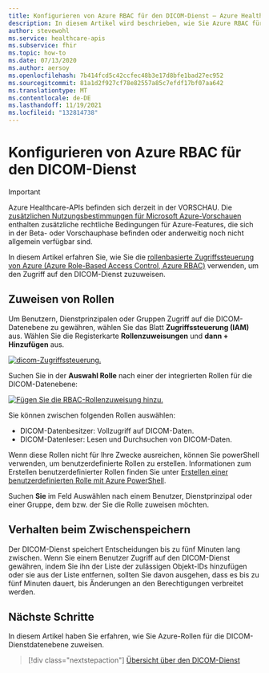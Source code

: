 ```yaml
---
title: Konfigurieren von Azure RBAC für den DICOM-Dienst – Azure Healthcare-APIs
description: In diesem Artikel wird beschrieben, wie Sie Azure RBAC für den DICOM-Dienst konfigurieren.
author: stevewohl
ms.service: healthcare-apis
ms.subservice: fhir
ms.topic: how-to
ms.date: 07/13/2020
ms.author: aersoy
ms.openlocfilehash: 7b414fcd5c42ccfec48b3e17d8bfe1bad27ec952
ms.sourcegitcommit: 81a1d2f927cf78e82557a85c7efdf17bf07aa642
ms.translationtype: MT
ms.contentlocale: de-DE
ms.lasthandoff: 11/19/2021
ms.locfileid: "132814738"
---
```

# <a name="configure-azure-rbac-for-the-dicom-service"></a>Konfigurieren von Azure RBAC für den DICOM-Dienst

> [!IMPORTANT]
> Azure Healthcare-APIs befinden sich derzeit in der VORSCHAU. Die [zusätzlichen Nutzungsbestimmungen für Microsoft Azure-Vorschauen](https://azure.microsoft.com/support/legal/preview-supplemental-terms/) enthalten zusätzliche rechtliche Bedingungen für Azure-Features, die sich in der Beta- oder Vorschauphase befinden oder anderweitig noch nicht allgemein verfügbar sind. 

In diesem Artikel erfahren Sie, wie Sie die [rollenbasierte Zugriffssteuerung von Azure (Azure Role-Based Access Control, Azure RBAC)](../../role-based-access-control/index.yml) verwenden, um den Zugriff auf den DICOM-Dienst zuzuweisen. 

## <a name="assign-roles"></a>Zuweisen von Rollen

Um Benutzern, Dienstprinzipalen oder Gruppen Zugriff auf die DICOM-Datenebene zu gewähren, wählen Sie das Blatt **Zugriffssteuerung (IAM)** aus. Wählen Sie die Registerkarte **Rollenzuweisungen** und **dann + Hinzufügen** aus.

[![dicom-Zugriffssteuerung. ](media/dicom-access-control.png) ](media/dicom-access-control.png#lightbox)


Suchen Sie in der **Auswahl Rolle** nach einer der integrierten Rollen für die DICOM-Datenebene:

[![Fügen Sie die RBAC-Rollenzuweisung hinzu. ](media/rbac-add-role-assignment.png) ](media/rbac-add-role-assignment.png#lightbox)

Sie können zwischen folgenden Rollen auswählen:

* DICOM-Datenbesitzer: Vollzugriff auf DICOM-Daten.
* DICOM-Datenleser: Lesen und Durchsuchen von DICOM-Daten.

Wenn diese Rollen nicht für Ihre Zwecke ausreichen, können Sie powerShell verwenden, um benutzerdefinierte Rollen zu erstellen.  Informationen zum Erstellen benutzerdefinierter Rollen finden Sie unter [Erstellen einer benutzerdefinierten Rolle mit Azure PowerShell](../../role-based-access-control/tutorial-custom-role-powershell.md).

Suchen **Sie** im Feld Auswählen nach einem Benutzer, Dienstprinzipal oder einer Gruppe, dem bzw. der Sie die Rolle zuweisen möchten.

## <a name="caching-behavior"></a>Verhalten beim Zwischenspeichern

Der DICOM-Dienst speichert Entscheidungen bis zu fünf Minuten lang zwischen. Wenn Sie einem Benutzer Zugriff auf den DICOM-Dienst gewähren, indem Sie ihn der Liste der zulässigen Objekt-IDs hinzufügen oder sie aus der Liste entfernen, sollten Sie davon ausgehen, dass es bis zu fünf Minuten dauert, bis Änderungen an den Berechtigungen verbreitet werden.

## <a name="next-steps"></a>Nächste Schritte

In diesem Artikel haben Sie erfahren, wie Sie Azure-Rollen für die DICOM-Dienstdatenebene zuweisen. 
 
>[!div class="nextstepaction"]
>[Übersicht über den DICOM-Dienst](dicom-services-overview.md)
